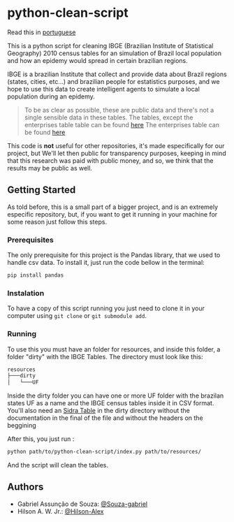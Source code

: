 # python-clean-script

Read this in [portuguese](/README.md)

This is a python script for cleaning IBGE (Brazilian Institute of Statistical Geography) 2010 census tables for an simulation of Brazil local population and how an epidemy would spread in certain brazilian regions.

IBGE is a brazilian Institute that collect and provide data about Brazil regions (states, cities, etc...) and brazilian people for estatistics purposes, 
and we hope to use this data to create intelligent agents to simulate a local population during an epidemy.

> To be as clear as possible, these are public data and there's not a single sensible data in these tables.
> The tables, except the enterprises table table can be found [here](https://www.ibge.gov.br/estatisticas/sociais/populacao/9662-censo-demografico-2010.html?edicao=10410&t=resultados)
> The enterprises table can be found [here](https://sidra.ibge.gov.br/Tabela/993)

This code is **not** useful for other repositories, it's made especifically for our project, but We'll let then public for transparency purposes, keeping in mind that
this research was paid with public money, and so, we think that the results may be public as well.

## Getting Started

As told before, this is a small part of a bigger project, and is an extremely especific repository, but, if you want to get it running in your machine for some reason
just follow this steps.

### Prerequisites

The only prerequisite for this project is the Pandas library, that we used to handle csv data. To install it, just run the code bellow in the terminal:

```bash
pip install pandas
```

### Instalation

To have a copy of this script running you just need to clone it in your computer using ```git clone``` or ```git submodule add```.

### Running

To use this you must have an folder for resources, and inside this folder, a folder "dirty"  with the IBGE Tables. The directory must look like this:

```bash
resources
├───dirty
│   └───UF
```

Inside the dirty folder you can have one or more UF folder with the brazilan states UF as a name and the IBGE census tables inside it in CSV format. 
You'll also need an [Sidra Table](https://sidra.ibge.gov.br/Tabela/993) in the dirty directory without the documentation in the final of the file and without
the headers on the beggining

After this, you just run :
```bash
python path/to/python-clean-script/index.py path/to/resources/
```

And the script will clean the tables.

## Authors
- Gabriel Assunção de Souza: [@Souza-gabriel](https://github.com/Souza-gabriel)
- Hilson A. W. Jr.: [@Hilson-Alex](https://github.com/Hilson-Alex)
